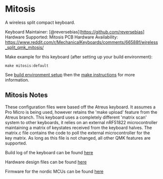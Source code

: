 Mitosis
=======

A wireless split compact keyboard.

Keyboard Maintainer: [@reversebias](https://github.com/reversebias]
Hardware Supported: Mitosis PCB
Hardware Availability: https://www.reddit.com/r/MechanicalKeyboards/comments/66588f/wireless_split_qmk_mitosis/

Make example for this keyboard (after setting up your build environment):

    make mitosis:default

See [build environment setup](https://docs.qmk.fm/build_environment_setup.html) then the [make instructions](https://docs.qmk.fm/make_instructions.html) for more information.

## Mitosis Notes

These configuration files were based off the Atreus keyboard. It assumes a Pro Micro is being used, however retains the 'make upload' feature from the Atreus branch. This keyboard uses a completely different 'matrix scan' system to other keyboards, it relies on an external nRF51822 microcontroller maintaining a matrix of keystates received from the keyboard halves. The matrix.c file contains the code to poll the external microcontroller for the key matrix. As long as this file is not changed, all other QMK features are supported.

Build log of the keyboard can be found [here](https://www.reddit.com/r/MechanicalKeyboards/comments/66588f/wireless_split_qmk_mitosis/)

Hardware design files can be found [here](https://github.com/reversebias/mitosis-hardware)

Firmware for the nordic MCUs can be found [here](https://github.com/reversebias/mitosis)
